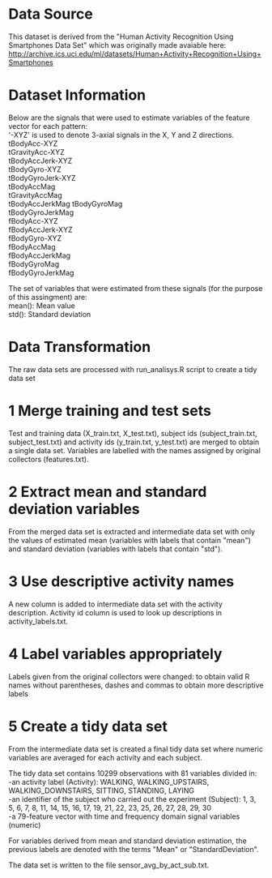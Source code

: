 Data Source  
===========
This dataset is derived from the "Human Activity Recognition Using Smartphones Data Set" which was originally made avaiable here: http://archive.ics.uci.edu/ml/datasets/Human+Activity+Recognition+Using+Smartphones

Dataset Information
===================
Below are the signals that were used to estimate variables of the feature vector for each pattern:  
'-XYZ' is used to denote 3-axial signals in the X, Y and Z directions.  
tBodyAcc-XYZ  
tGravityAcc-XYZ  
tBodyAccJerk-XYZ  
tBodyGyro-XYZ  
tBodyGyroJerk-XYZ  
tBodyAccMag  
tGravityAccMag  
tBodyAccJerkMag
tBodyGyroMag  
tBodyGyroJerkMag  
fBodyAcc-XYZ  
fBodyAccJerk-XYZ  
fBodyGyro-XYZ  
fBodyAccMag  
fBodyAccJerkMag  
fBodyGyroMag  
fBodyGyroJerkMag  

The set of variables that were estimated from these signals (for the purpose of this assingment) are:   
mean(): Mean value  
std(): Standard deviation  

Data Transformation
===================

The raw data sets are processed with run_analisys.R script to create a tidy data set  

1 Merge training and test sets  
==
Test and training data (X_train.txt, X_test.txt), subject ids (subject_train.txt, subject_test.txt) and activity ids (y_train.txt, y_test.txt) are merged to obtain a single data set. Variables are labelled with the names assigned by original collectors (features.txt).  

2 Extract mean and standard deviation variables  
==
From the merged data set is extracted and intermediate data set with only the values of estimated mean (variables with labels that contain "mean") and standard deviation (variables with labels that contain "std").  

3 Use descriptive activity names
==
A new column is added to intermediate data set with the activity description. Activity id column is used to look up descriptions in activity_labels.txt.

4 Label variables appropriately
==
Labels given from the original collectors were changed:
to obtain valid R names without parentheses, dashes and commas
to obtain more descriptive labels

5 Create a tidy data set
==
From the intermediate data set is created a final tidy data set where numeric variables are averaged for each activity and each subject.

The tidy data set contains 10299 observations with 81 variables divided in:  
-an activity label (Activity): WALKING, WALKING_UPSTAIRS, WALKING_DOWNSTAIRS, SITTING, STANDING, LAYING  
-an identifier of the subject who carried out the experiment (Subject): 1, 3, 5, 6, 7, 8, 11, 14, 15, 16, 17, 19, 21, 22, 23, 25, 26, 27, 28, 29, 30  
-a 79-feature vector with time and frequency domain signal variables (numeric)  

For variables derived from mean and standard deviation estimation, the previous labels are denoted with the terms "Mean" or "StandardDeviation".

The data set is written to the file sensor_avg_by_act_sub.txt.

